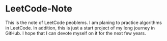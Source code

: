 # LeetCode-Note
This is the note of LeetCode peoblems. 
I am planing to practice algorithms in LeetCode. 
In addition, this is just a start project of my long journey  in GitHub. 
I hope that I can devote myself on it for the next few years.
